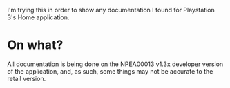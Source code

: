 I'm trying this in order to show any documentation I found for Playstation 3's Home application.
# On what?
All documentation is being done on the NPEA00013 v1.3x developer version of the application, and, as such, some things may not be accurate to the retail version.
